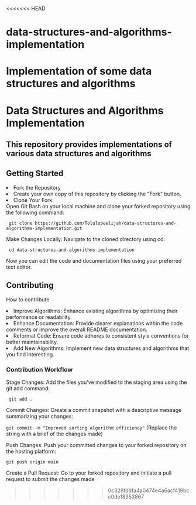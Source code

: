 <<<<<<< HEAD
# data-structures-and-algorithms-implementation
Implementation of some data structures and algorithms
=======
# Data Structures and Algorithms Implementation

## This repository provides implementations of various data structures and algorithms

<h2>Getting Started</h2>

<li>Fork the Repository</li>
  <li>Create your own copy of this repository by clicking the "Fork" button.</li>

<li>Clone Your Fork</li>
Open Git Bash on your local machine and clone your forked repository using the following command:

``` git clone https://github.com/Tolulopeelijah/data-structures-and-algorithms-implementation.git```

Make Changes Locally: Navigate to the cloned directory using cd:

``` cd data-structures-and-algorithms-implementation```

Now you can edit the code and documentation files using your preferred text editor.

<h2>Contributing</h2>

How to contribute

<li>Improve Algorithms: Enhance existing algorithms by optimizing their performance or readability.</li>
<li>Enhance Documentation: Provide clearer explanations within the code comments or improve the overall README documentation.</li>
<li>Reformat Code: Ensure code adheres to consistent style conventions for better maintainability.</li>
<li>Add New Algorithms: Implement new data structures and algorithms that you find interesting.</li>
  
<h3>Contribution Workflow</h3>

Stage Changes: Add the files you've modified to the staging area using the git add command:

``` git add .```

Commit Changes: 
Create a commit snapshot with a descriptive message summarizing your changes:

```git commit -m "Improved sorting algorithm efficiency"```  (Replace the string with a brief of the changes made)

Push Changes: Push your committed changes to your forked repository on the hosting platform:

```git push origin main```

Create a Pull Request: Go to your forked repository and initiate a pull request to submit the changes made
>>>>>>> 0c328fddfa4a0474e4a6acf419bcc0de18353867
